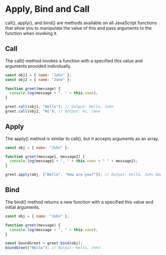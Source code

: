 # Apply, Bind and Call

call(), apply(), and bind() are methods available on all JavaScript functions that allow you to manipulate the value of this and pass arguments to the function when invoking it.

## Call

The call() method invokes a function with a specified this value and arguments provided individually.

```js
const obj1 = { name: "John" };
const obj2 = { name: "Jane" };

function greet(message) {
  console.log(message + ", " + this.name);
}

greet.call(obj1, "Hello"); // Output: Hello, John
greet.call(obj2, "Hi"); // Output: Hi, Jane
```

## Apply

The apply() method is similar to call(), but it accepts arguments as an array.

```js
const obj = { name: "John" };

function greet(message1, message2) {
  console.log(message1 + ", " + this.name + " " + message2);
}

greet.apply(obj, ["Hello", "How are you?"]); // Output: Hello, John How are you?
```

## Bind

The bind() method returns a new function with a specified this value and initial arguments.

```js
const obj = { name: "John" };

function greet(message) {
  console.log(message + ", " + this.name);
}

const boundGreet = greet.bind(obj);
boundGreet("Hello"); // Output: Hello, John
```
